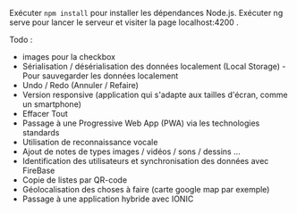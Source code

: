 Exécuter `npm install` pour installer les dépendances Node.js.
Exécuter ng serve pour lancer le serveur et visiter la page localhost:4200 .

Todo :
* images pour la checkbox
* Sérialisation / désérialisation des données localement (Local Storage) - Pour sauvegarder les données localement
* Undo / Redo (Annuler / Refaire)
* Version responsive (application qui s'adapte aux tailles d'écran, comme un smartphone)
* Effacer Tout
* Passage à une Progressive Web App (PWA) via les technologies standards
* Utilisation de reconnaissance vocale
* Ajout de notes de types images / vidéos / sons / dessins ...
* Identification des utilisateurs et synchronisation des données avec FireBase
* Copie de listes par QR-code
* Géolocalisation des choses à faire (carte google map par exemple)
* Passage à une application hybride avec IONIC
